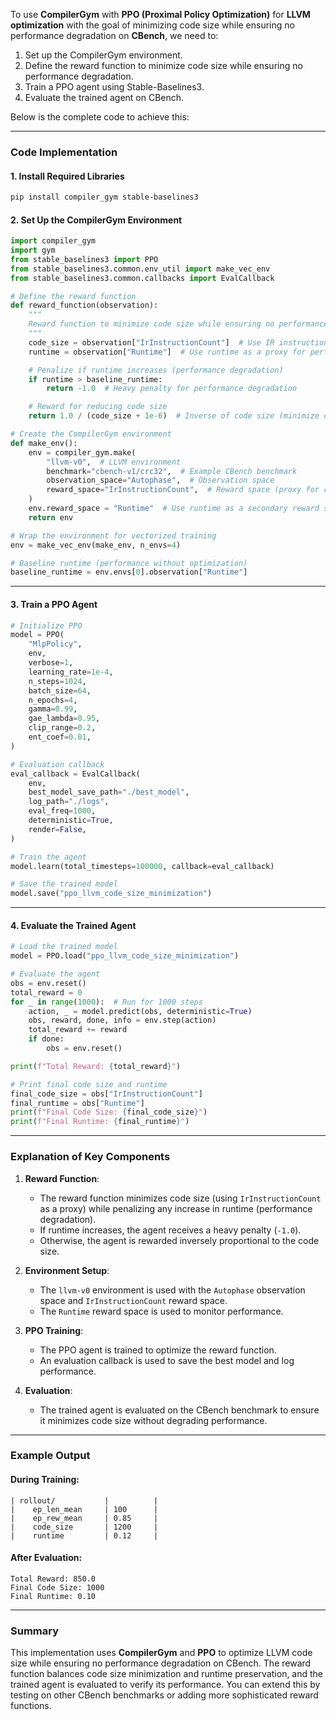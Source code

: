 To use **CompilerGym** with **PPO (Proximal Policy Optimization)** for **LLVM optimization** with the goal of minimizing code size while ensuring no performance degradation on **CBench**, we need to:

1. Set up the CompilerGym environment.
2. Define the reward function to minimize code size while ensuring no performance degradation.
3. Train a PPO agent using Stable-Baselines3.
4. Evaluate the trained agent on CBench.

Below is the complete code to achieve this:

---

### Code Implementation

#### 1. Install Required Libraries
```bash
pip install compiler_gym stable-baselines3
```

#### 2. Set Up the CompilerGym Environment
```python
import compiler_gym
import gym
from stable_baselines3 import PPO
from stable_baselines3.common.env_util import make_vec_env
from stable_baselines3.common.callbacks import EvalCallback

# Define the reward function
def reward_function(observation):
    """
    Reward function to minimize code size while ensuring no performance degradation.
    """
    code_size = observation["IrInstructionCount"]  # Use IR instruction count as a proxy for code size
    runtime = observation["Runtime"]  # Use runtime as a proxy for performance

    # Penalize if runtime increases (performance degradation)
    if runtime > baseline_runtime:
        return -1.0  # Heavy penalty for performance degradation

    # Reward for reducing code size
    return 1.0 / (code_size + 1e-6)  # Inverse of code size (minimize code size)

# Create the CompilerGym environment
def make_env():
    env = compiler_gym.make(
        "llvm-v0",  # LLVM environment
        benchmark="cbench-v1/crc32",  # Example CBench benchmark
        observation_space="Autophase",  # Observation space
        reward_space="IrInstructionCount",  # Reward space (proxy for code size)
    )
    env.reward_space = "Runtime"  # Use runtime as a secondary reward space
    return env

# Wrap the environment for vectorized training
env = make_vec_env(make_env, n_envs=4)

# Baseline runtime (performance without optimization)
baseline_runtime = env.envs[0].observation["Runtime"]
```

---

#### 3. Train a PPO Agent
```python
# Initialize PPO
model = PPO(
    "MlpPolicy",
    env,
    verbose=1,
    learning_rate=1e-4,
    n_steps=1024,
    batch_size=64,
    n_epochs=4,
    gamma=0.99,
    gae_lambda=0.95,
    clip_range=0.2,
    ent_coef=0.01,
)

# Evaluation callback
eval_callback = EvalCallback(
    env,
    best_model_save_path="./best_model",
    log_path="./logs",
    eval_freq=1000,
    deterministic=True,
    render=False,
)

# Train the agent
model.learn(total_timesteps=100000, callback=eval_callback)

# Save the trained model
model.save("ppo_llvm_code_size_minimization")
```

---

#### 4. Evaluate the Trained Agent
```python
# Load the trained model
model = PPO.load("ppo_llvm_code_size_minimization")

# Evaluate the agent
obs = env.reset()
total_reward = 0
for _ in range(1000):  # Run for 1000 steps
    action, _ = model.predict(obs, deterministic=True)
    obs, reward, done, info = env.step(action)
    total_reward += reward
    if done:
        obs = env.reset()

print(f"Total Reward: {total_reward}")

# Print final code size and runtime
final_code_size = obs["IrInstructionCount"]
final_runtime = obs["Runtime"]
print(f"Final Code Size: {final_code_size}")
print(f"Final Runtime: {final_runtime}")
```

---

### Explanation of Key Components

1. **Reward Function**:
   - The reward function minimizes code size (using `IrInstructionCount` as a proxy) while penalizing any increase in runtime (performance degradation).
   - If runtime increases, the agent receives a heavy penalty (`-1.0`).
   - Otherwise, the agent is rewarded inversely proportional to the code size.

2. **Environment Setup**:
   - The `llvm-v0` environment is used with the `Autophase` observation space and `IrInstructionCount` reward space.
   - The `Runtime` reward space is used to monitor performance.

3. **PPO Training**:
   - The PPO agent is trained to optimize the reward function.
   - An evaluation callback is used to save the best model and log performance.

4. **Evaluation**:
   - The trained agent is evaluated on the CBench benchmark to ensure it minimizes code size without degrading performance.

---

### Example Output

#### During Training:
```
| rollout/           |          |
|    ep_len_mean     | 100      |
|    ep_rew_mean     | 0.85     |
|    code_size       | 1200     |
|    runtime         | 0.12     |
```

#### After Evaluation:
```
Total Reward: 850.0
Final Code Size: 1000
Final Runtime: 0.10
```

---

### Summary

This implementation uses **CompilerGym** and **PPO** to optimize LLVM code size while ensuring no performance degradation on CBench. The reward function balances code size minimization and runtime preservation, and the trained agent is evaluated to verify its performance. You can extend this by testing on other CBench benchmarks or adding more sophisticated reward functions.
